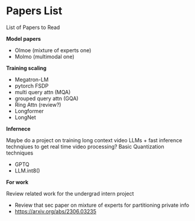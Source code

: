 # Papers List
List of Papers to Read  

**Model papers**
- Olmoe (mixture of experts one)
- Molmo (multimodal one)

**Training scaling**

- Megatron-LM
- pytorch FSDP
- multi query attn (MQA)
- grouped query attn (GQA)
- Ring Attn (review?)
- Longformer
- LongNet

**Infernece**  

Maybe do a project on training long context video LLMs + fast inference technqiues to get real time video processing?
Basic Quantization techniques
- GPTQ
- LLM.int8()
  
**For work**  

Review related work for the undergrad intern project
- Review that sec paper on mixture of experts for partitioning private info
- https://arxiv.org/abs/2306.03235
